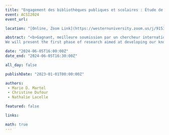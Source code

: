```yaml
---
title: "Engagement des bibliothèques publiques et scolaires : Étude de cas multiples en littératie communautaire"
event: ACSI2024
event_url: 

location: "[Online, Zoom Link](https://westernuniversity.zoom.us/j/91531028175)"

abstract: "<b>Gagnant, meilleure soumission par un chercheur international</b></br>
We will present the first phase of research aimed at developing our knowledge, which is currently lacking, about the engagement of public and school libraries and the actions carried out with schools and the various actors and actresses to improve literacy from a community perspective. The methodology is that of multiple case studies using interviews conducted in six different sites in Quebec. The results will shed light on the collaborative strategies adopted to improve access to educational resources, promote reading among young people and strengthen links between community actors."

date: "2024-06-05T16:00:00Z"
date_end: "2024-06-05T16:30:00Z"

all_day: false

publishDate: "2023-01-01T00:00:00Z"

authors:
 - Marie D. Martel
 - Christine Dufour 
 - Nathalie Lacelle

featured: false

links:

math: true
---
```


